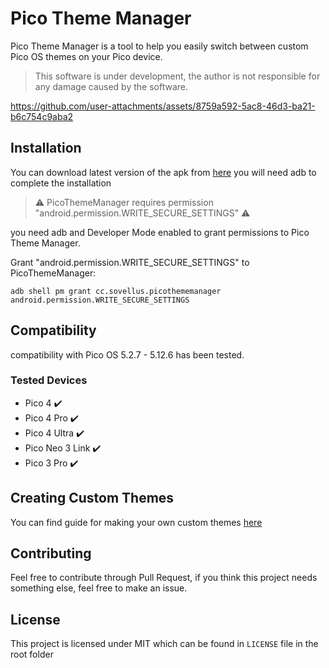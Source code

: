 # Pico Theme Manager

Pico Theme Manager is a tool to help you easily switch between custom Pico OS themes on your Pico device.

> This software is under development, the author is not responsible for any damage caused by the software.

https://github.com/user-attachments/assets/8759a592-5ac8-46d3-ba21-b6c754c9aba2

## Installation

You can download latest version of the apk from [here](https://github.com/Nyabsi/PicoThemeManager/releases) you will need adb to complete the installation

> ⚠️ PicoThemeManager requires permission "android.permission.WRITE_SECURE_SETTINGS" ⚠️

you need adb and Developer Mode enabled to grant permissions to Pico Theme Manager.

Grant "android.permission.WRITE_SECURE_SETTINGS" to PicoThemeManager:

```
adb shell pm grant cc.sovellus.picothememanager android.permission.WRITE_SECURE_SETTINGS
```

## Compatibility

compatibility with Pico OS 5.2.7 - 5.12.6 has been tested.

### Tested Devices
  - Pico 4 ✔️
  - Pico 4 Pro ✔️
  - Pico 4 Ultra ✔️
  - Pico Neo 3 Link ✔️
  - Pico 3 Pro ✔️

## Creating Custom Themes

You can find guide for making your own custom themes [here](https://gist.github.com/Nyabsi/c14bd38d03d6dc44721779c182762627)

## Contributing

Feel free to contribute through Pull Request, if you think this project needs something else, feel free to make an issue.

## License

This project is licensed under MIT which can be found in `LICENSE` file in the root folder
